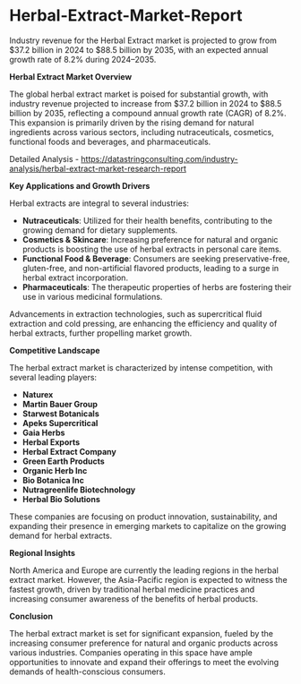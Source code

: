 # Herbal-Extract-Market-Report
Industry revenue for the Herbal Extract market is projected to grow from $37.2 billion in 2024 to $88.5 billion by 2035, with an expected annual growth rate of 8.2% during 2024–2035.

**Herbal Extract Market Overview**

The global herbal extract market is poised for substantial growth, with industry revenue projected to increase from $37.2 billion in 2024 to $88.5 billion by 2035, reflecting a compound annual growth rate (CAGR) of 8.2%. This expansion is primarily driven by the rising demand for natural ingredients across various sectors, including nutraceuticals, cosmetics, functional foods and beverages, and pharmaceuticals.

Detailed Analysis - https://datastringconsulting.com/industry-analysis/herbal-extract-market-research-report

**Key Applications and Growth Drivers**

Herbal extracts are integral to several industries:

- **Nutraceuticals**: Utilized for their health benefits, contributing to the growing demand for dietary supplements.
- **Cosmetics & Skincare**: Increasing preference for natural and organic products is boosting the use of herbal extracts in personal care items.
- **Functional Food & Beverage**: Consumers are seeking preservative-free, gluten-free, and non-artificial flavored products, leading to a surge in herbal extract incorporation.
- **Pharmaceuticals**: The therapeutic properties of herbs are fostering their use in various medicinal formulations.

Advancements in extraction technologies, such as supercritical fluid extraction and cold pressing, are enhancing the efficiency and quality of herbal extracts, further propelling market growth.

**Competitive Landscape**

The herbal extract market is characterized by intense competition, with several leading players:

- **Naturex**
- **Martin Bauer Group**
- **Starwest Botanicals**
- **Apeks Supercritical**
- **Gaia Herbs**
- **Herbal Exports**
- **Herbal Extract Company**
- **Green Earth Products**
- **Organic Herb Inc**
- **Bio Botanica Inc**
- **Nutragreenlife Biotechnology**
- **Herbal Bio Solutions**

These companies are focusing on product innovation, sustainability, and expanding their presence in emerging markets to capitalize on the growing demand for herbal extracts.

**Regional Insights**

North America and Europe are currently the leading regions in the herbal extract market. However, the Asia-Pacific region is expected to witness the fastest growth, driven by traditional herbal medicine practices and increasing consumer awareness of the benefits of herbal products.

**Conclusion**

The herbal extract market is set for significant expansion, fueled by the increasing consumer preference for natural and organic products across various industries. Companies operating in this space have ample opportunities to innovate and expand their offerings to meet the evolving demands of health-conscious consumers. 
